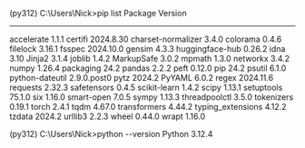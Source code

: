 (py312) C:\Users\Nick>pip list
Package            Version
------------------ -----------
accelerate         1.1.1
certifi            2024.8.30
charset-normalizer 3.4.0
colorama           0.4.6
filelock           3.16.1
fsspec             2024.10.0
gensim             4.3.3
huggingface-hub    0.26.2
idna               3.10
Jinja2             3.1.4
joblib             1.4.2
MarkupSafe         3.0.2
mpmath             1.3.0
networkx           3.4.2
numpy              1.26.4
packaging          24.2
pandas             2.2.2
peft               0.12.0
pip                24.2
psutil             6.1.0
python-dateutil    2.9.0.post0
pytz               2024.2
PyYAML             6.0.2
regex              2024.11.6
requests           2.32.3
safetensors        0.4.5
scikit-learn       1.4.2
scipy              1.13.1
setuptools         75.1.0
six                1.16.0
smart-open         7.0.5
sympy              1.13.3
threadpoolctl      3.5.0
tokenizers         0.19.1
torch              2.4.1
tqdm               4.67.0
transformers       4.44.2
typing_extensions  4.12.2
tzdata             2024.2
urllib3            2.2.3
wheel              0.44.0
wrapt              1.16.0

(py312) C:\Users\Nick>python --version
Python 3.12.4
